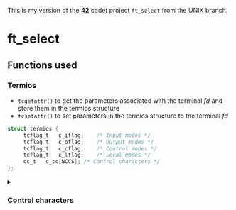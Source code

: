 This is my version of the **[42](https://www.42.us.org/)** cadet project `ft_select` from the UNIX branch.

# ft_select

## Functions used
### Termios
* `tcgetattr()` to get the parameters associated with the terminal _fd_ and store them in the termios structure
* `tcsetattr()` to set parameters in the termios structure to the terminal _fd_
```c
struct termios {
     tcflag_t	c_iflag;	/* Input modes */
     tcflag_t	c_oflag;	/* Output modes */
     tcflag_t	c_cflag;	/* Control modes */
     tcflag_t	c_lflag;	/* Local modes */
     cc_t	c_cc[NCCS];	/* Control characters */
};
```
<details>
     <summary><h3>Control characters</h3></summary>
Index into `c_cc[]` character array.

|    | macro      | meaning
| -: | ---------- | ------------------
| 0  | `VEOF`     | end-of-file (EOF) character
| 1  | `VEOL`     | additional end-of-line (EOL) character
| 2  | `VEOL2`    | yet another end-of-line character
| 3  | `VERASE`   | erases the previous not-yet-erased character, but does not erase past EOF or beginning-of-line
| 4  | `VWERASE`  | word erase
| 5  | `VKILL`    | kill character: erases the input since the last EOF or beginning-of-line.
| 6  | `VREPRINT` | reprint unread characters
| 7  | | spare 1
| 8  | `VINTR`    | interrupt character: send SIGINT signal.
| 9  | `VQUIT`    | quit character: send SIGQUIT signal.
| 10 | `VSUSP`    | suspend character: send SIGTSTP signal.
| 11 | `VDSUSP`   | delayed suspend character: send SIGTSTP signal when the character is read by the user program.
| 12 | `VSTART`   | start character: restarts output stopped by the _stop_ character.
| 13 | `VSTOP`    | stop character: stop output until _start_ character typed.
| 14 | `VLNEXT`   | literal next: quotes the next input character, depriving it of a possible special meaning.
| 15 | `VDISCARD` | toggle: start/stop discarding pending output.
| 16 | `VMIN`     | minimum number of characters for noncanonical read
| 17 | `VTIME`    | timeout in deciseconds for noncanonical read
| 18 | `VSTATUS`  | status character: display status information at terminal. Also sends a SIGINFO signa to the foreground process group.
| 19 | | spare 2

</details>
